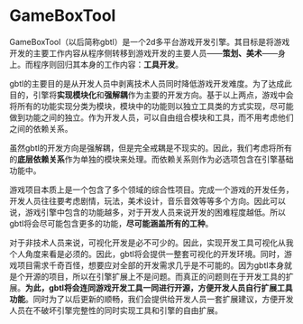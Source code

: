 # GameBoxTool

GameBoxTool（以后简称gbtl）是一个2d多平台游戏开发引擎。其目标是将游戏开发的主要工作内容从程序侧转移到游戏开发的主要人员——**策划、美术**——身上。而程序则回归其本身的工作内容：**工具开发**。

gbtl的主要目的是从开发人员中剥离技术人员同时降低游戏开发难度。为了达成此目的，引擎将**实现模块化**和**强解耦**作为主要的开发方向。基于以上两点，游戏中会将所有的功能实现分类为模块，模块中的功能则以独立工具类的方式实现，尽可能做到功能之间的独立。作为开发人员，可以自由组合模块和工具，而不用考虑他们之间的依赖关系。

虽然gbtl的开发方向是强解耦，但是完全戒耦是不现实的。因此，我们考虑将所有的**底层依赖关系**作为单独的模块来处理。而依赖关系则作为必选项包含在引擎基础功能中。

游戏项目本质上是一个包含了多个领域的综合性项目。完成一个游戏的开发任务，开发人员往往要考虑剧情，玩法，美术设计，音乐音效等等多个方向。因此可以说，游戏引擎中包含的功能越多，对于开发人员来说开发的困难程度越低。所以gbtl将会尽可能包含更多的功能，**尽可能涵盖所有的工种**。

对于非技术人员来说，可视化开发是必不可少的。因此，实现开发工具可视化从我个人角度来看是必须的。因此，gbtl将会提供一整套可视化的开发环境。同时，游戏项目需求千奇百怪，想要应对全部的开发需求几乎是不可能的。因为gbtl本身就是个开源的项目，所以在引擎扩展上不是问题。而真正的问题则在于开发工具的扩展。**为此，gbtl将会连同游戏开发工具一同进行开源，方便开发人员自行扩展工具功能**。同时为了以后更新的顺畅，我们会提供给开发人员一套扩展建议，方便开发人员在不破坏引擎完整性的同时实现工具和引擎的自由扩展。